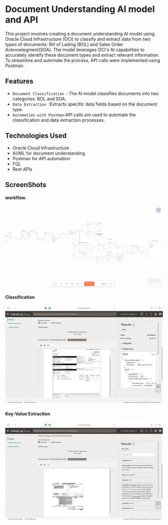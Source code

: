 
# Document Understanding AI model and API

This project involves creating a document understanding AI model using Oracle Cloud Infrastructure (OCI) to classify and extract data from two types of documents: Bill of Lading (BOL) and Sales Order Acknowlegment(SOA). The model leverages OCI's AI capabilities to accurately identify these document types and extract relevant information. To streamline and automate the process, API calls were implemented using Postman.


## Features

-  ```Document Classification ```: The AI model classifies documents into two categories: BOL and SOA.
-  ```Data Extraction ```:Extracts specific data fields based on the document type.
-  ``` Automation with Postman ```:API calls are used to automate the classification and data extraction processes.



## Technologies Used

- Oracle Cloud Infrastructure
- AI/ML for document understanding
- Postman for API automation
- FQL
- Rest APIs
  

## ScreenShots
#### workflow.
![Work Flow Screenshot](ScreenShots/workflow.png)
#### Classification
![Work Flow Screenshot](ScreenShots/Classification.png)
#### Key-Value Extraction
![Work Flow Screenshot](ScreenShots/Extraction.png)
